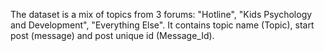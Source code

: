The dataset is a mix of topics from 3 forums: "Hotline", "Kids Psychology and Development", "Everything Else". 
It contains topic name (Topic), start post (message) and post unique id (Message_Id).